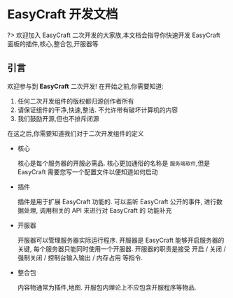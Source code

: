 # EasyCraft 开发文档

?> 欢迎加入 EasyCraft 二次开发的大家族,本文档会指导你快速开发 EasyCraft 面板的插件,核心,整合包,开服器等

## 引言

欢迎参与到 **EasyCraft** 二次开发! 在开始之前,你需要知道:

1. 任何二次开发组件的版权都归源创作者所有
2. 请保证组件的干净,快速,整洁. 不允许带有破坏计算机的内容
3. 我们鼓励开源,但也不排斥闭源

在这之后,你需要知道我们对于二次开发组件的定义

* 核心

  核心是每个服务器的开服必需品. 核心更加通俗的名称是 `服务端软件`,但是 EasyCraft 需要您写一个配置文件以便知道如何启动

* 插件

  插件是用于扩展 EasyCraft 功能的. 可以监听 EasyCraft 公开的事件, 进行数据处理, 调用相关的 API 来进行对 EasyCraft 的 功能补充

* 开服器

  开服器可以管理服务器实际运行程序. 开服器是 EasyCraft 能够开启服务器的关键, 每个服务器只能同时使用一个开服器. 开服器的职责是接受 开启 / 关闭 / 强制关闭 / 控制台输入输出 / 内存占用 等指令.
  
* 整合包

  内容物通常为插件,地图. 开服包内理论上不应包含开服程序等物品.
